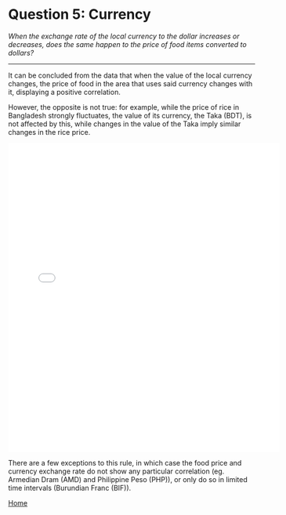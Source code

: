 # Question 5: Currency
*When the exchange rate of the local currency to the dollar increases or decreases, does the same happen to the price of food items converted to dollars?*

<hr>

It can be concluded from the data that when the value of the local currency changes, the price of food in the area that uses said currency changes with it, displaying a positive correlation.

However, the opposite is not true: for example, while the price of rice in Bangladesh strongly fluctuates, the value of its currency, the Taka (BDT), is not affected by this, while changes in the value of the Taka imply similar changes in the rice price.

<iframe src="/DAV/git/Mirka/rice vs valuta/currency2:_BDT_development2.html"
    sandbox="allow-same-origin allow-scripts"
    height="630"
    width="110%"
    max-width="100%"
    scrolling="yes"
    seamless="seamless"
    frameborder="0">
</iframe>

There are a few exceptions to this rule, in which case the food price and currency exchange rate do not show any particular correlation (eg. Armedian Dram (AMD) and Philippine Peso (PHP)), or only do so in limited time intervals (Burundian Franc (BIF)).

<a href="/DAV/dashboard">Home</a>
